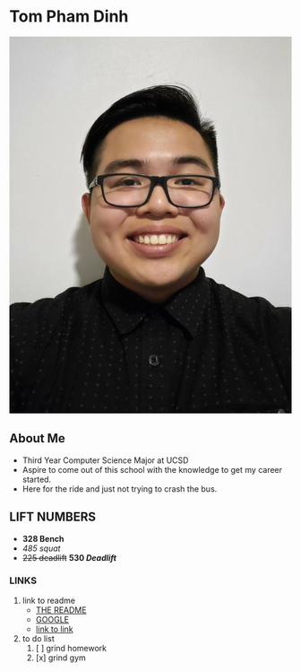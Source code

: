 # Tom Pham Dinh

![Me](20210108_195709.jpg)
## About Me
* Third Year Computer Science Major at UCSD
* Aspire to come out of this school with the knowledge to get my career started.
* Here for the ride and just not trying to crash the bus.



## LIFT NUMBERS
- **328 Bench**
- *485 squat*
- ~~225 deadlift~~ **530 _Deadlift_** 

### LINKS
1. link to readme
   - [THE README](README.md)
   * [GOOGLE](https://www.google.com/)
   * [link to link](https://github.com/UCSDTOMPHAMDINH/UCSDTOMPHAMDINH.github.io/blob/main/index.md#links)
2. to do list
   1. [ ] grind homework
   2. [x] grind gym
   